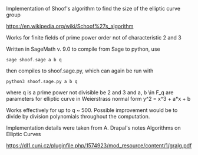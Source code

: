 Implementation of Shoof's algorithm to find the size of the elliptic curve group

https://en.wikipedia.org/wiki/Schoof%27s_algorithm

Works for finite fields of prime power order not of characteristic 2 and 3

Written in SageMath v. 9.0
to compile from Sage to python, use

`
sage shoof.sage a b q
`

then compiles to shoof.sage.py, which can again be run with

`
python3 shoof.sage.py a b q
`

where q is a prime power not divisible be 2 and 3 and a, b \in F_q are parameters
for elliptic curve in Weierstrass normal form y^2 = x^3 + a*x + b

Works effectively for up to q ~ 500. Possible improvement would be to divide by 
division polynomials throughout the computation. 

Implementation details were taken from A. Drapal's notes Algorithms on Elliptic Curves

https://dl1.cuni.cz/pluginfile.php/1574923/mod_resource/content/1/gralg.pdf
